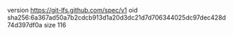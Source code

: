 version https://git-lfs.github.com/spec/v1
oid sha256:6a367ad50a7b2cdcb913d1a20d3dc21d7d706344025dc97dec428d74d397df0a
size 116
